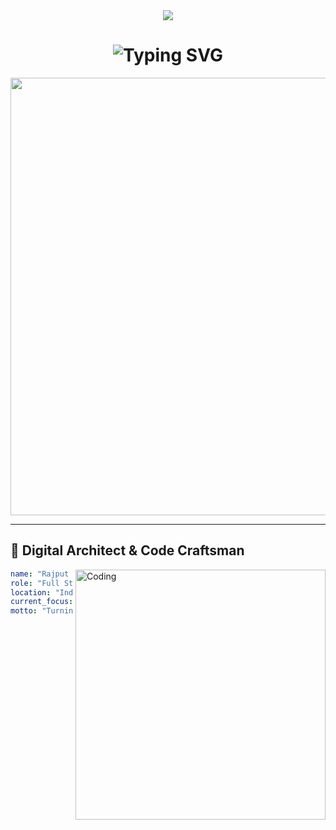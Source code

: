 <!-- Futuristic GitHub Profile README for Niraj1742 -->

<div align="center">
  <img src="https://capsule-render.vercel.app/api?type=waving&color=gradient&customColorList=6,11,20&height=200&section=header&text=Rajput%20Niraj%20Singh&fontSize=50&fontColor=fff&animation=twinkling&fontAlignY=35"/>
</div>

<h1 align="center">
  <img src="https://readme-typing-svg.herokuapp.com?font=Orbitron&weight=900&size=35&duration=3000&pause=1000&color=00F7FF&center=true&vCenter=true&multiline=true&width=600&height=100&lines=🚀+Full+Stack+Developer;🤖+AI%2FML+Enthusiast;📱+Android+Architect;🌐+Tech+Innovator" alt="Typing SVG" />
</h1>

<div align="center">
  <img src="https://user-images.githubusercontent.com/74038190/212284100-561aa473-3905-4a80-b561-0d28506553ee.gif" width="700">
</div>

---

## 🌌 Digital Architect & Code Craftsman

<img align="right" alt="Coding" width="400" src="https://user-images.githubusercontent.com/74038190/229223263-cf2e4b07-2615-4f87-9c38-e37600f8381a.gif">

```yaml
name: "Rajput Niraj Singh"
role: "Full Stack Developer"
location: "India 🇮🇳"
current_focus: ["AI/ML", " Full Stack Web Development", "Flutter development"]
motto: "Turning imagination into digital reality"
